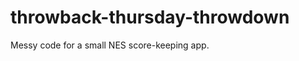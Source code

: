 throwback-thursday-throwdown
============================

Messy code for a small NES score-keeping app. 
